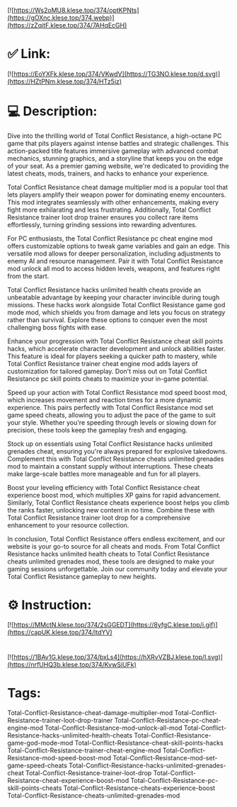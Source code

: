 [![https://Ws2oMU8.klese.top/374/optKPNts](https://gOXnc.klese.top/374.webp)](https://zZqitF.klese.top/374/7AHqEcGH)
# ✅ Link:
[![https://EoYXFk.klese.top/374/VKwdV](https://TG3NO.klese.top/d.svg)](https://HZtPNm.klese.top/374/HTz5jz)
# 💻 Description:
Dive into the thrilling world of Total Conflict Resistance, a high-octane PC game that pits players against intense battles and strategic challenges. This action-packed title features immersive gameplay with advanced combat mechanics, stunning graphics, and a storyline that keeps you on the edge of your seat. As a premier gaming website, we're dedicated to providing the latest cheats, mods, trainers, and hacks to enhance your experience.



Total Conflict Resistance cheat damage multiplier mod is a popular tool that lets players amplify their weapon power for dominating enemy encounters. This mod integrates seamlessly with other enhancements, making every fight more exhilarating and less frustrating. Additionally, Total Conflict Resistance trainer loot drop trainer ensures you collect rare items effortlessly, turning grinding sessions into rewarding adventures.



For PC enthusiasts, the Total Conflict Resistance pc cheat engine mod offers customizable options to tweak game variables and gain an edge. This versatile mod allows for deeper personalization, including adjustments to enemy AI and resource management. Pair it with Total Conflict Resistance mod unlock all mod to access hidden levels, weapons, and features right from the start.



Total Conflict Resistance hacks unlimited health cheats provide an unbeatable advantage by keeping your character invincible during tough missions. These hacks work alongside Total Conflict Resistance game god mode mod, which shields you from damage and lets you focus on strategy rather than survival. Explore these options to conquer even the most challenging boss fights with ease.



Enhance your progression with Total Conflict Resistance cheat skill points hacks, which accelerate character development and unlock abilities faster. This feature is ideal for players seeking a quicker path to mastery, while Total Conflict Resistance trainer cheat engine mod adds layers of customization for tailored gameplay. Don't miss out on Total Conflict Resistance pc skill points cheats to maximize your in-game potential.



Speed up your action with Total Conflict Resistance mod speed boost mod, which increases movement and reaction times for a more dynamic experience. This pairs perfectly with Total Conflict Resistance mod set game speed cheats, allowing you to adjust the pace of the game to suit your style. Whether you're speeding through levels or slowing down for precision, these tools keep the gameplay fresh and engaging.



Stock up on essentials using Total Conflict Resistance hacks unlimited grenades cheat, ensuring you're always prepared for explosive takedowns. Complement this with Total Conflict Resistance cheats unlimited grenades mod to maintain a constant supply without interruptions. These cheats make large-scale battles more manageable and fun for all players.



Boost your leveling efficiency with Total Conflict Resistance cheat experience boost mod, which multiplies XP gains for rapid advancement. Similarly, Total Conflict Resistance cheats experience boost helps you climb the ranks faster, unlocking new content in no time. Combine these with Total Conflict Resistance trainer loot drop for a comprehensive enhancement to your resource collection.



In conclusion, Total Conflict Resistance offers endless excitement, and our website is your go-to source for all cheats and mods. From Total Conflict Resistance hacks unlimited health cheats to Total Conflict Resistance cheats unlimited grenades mod, these tools are designed to make your gaming sessions unforgettable. Join our community today and elevate your Total Conflict Resistance gameplay to new heights.

# ⚙️ Instruction:
[![https://MMctN.klese.top/374/2sGGEDT](https://8yfgC.klese.top/i.gif)](https://capUK.klese.top/374/ltdYV)
#
[![https://1BAv1G.klese.top/374/bxLs4](https://hXRvVZBJ.klese.top/l.svg)](https://nrfUHQ3b.klese.top/374/KvwSiUFk)
# Tags:
Total-Conflict-Resistance-cheat-damage-multiplier-mod Total-Conflict-Resistance-trainer-loot-drop-trainer Total-Conflict-Resistance-pc-cheat-engine-mod Total-Conflict-Resistance-mod-unlock-all-mod Total-Conflict-Resistance-hacks-unlimited-health-cheats Total-Conflict-Resistance-game-god-mode-mod Total-Conflict-Resistance-cheat-skill-points-hacks Total-Conflict-Resistance-trainer-cheat-engine-mod Total-Conflict-Resistance-mod-speed-boost-mod Total-Conflict-Resistance-mod-set-game-speed-cheats Total-Conflict-Resistance-hacks-unlimited-grenades-cheat Total-Conflict-Resistance-trainer-loot-drop Total-Conflict-Resistance-cheat-experience-boost-mod Total-Conflict-Resistance-pc-skill-points-cheats Total-Conflict-Resistance-cheats-experience-boost Total-Conflict-Resistance-cheats-unlimited-grenades-mod






